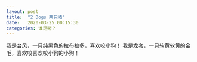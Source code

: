 ```yaml
---
layout: post
title:  "2 Dogs 两只猪"
date:   2020-03-25 00:15:30
categories: 谁是猪？
---
```

我是台风，一只纯黑色的拉布拉多，喜欢咬小狗！
我是龙套，一只软黄软黄的金毛，喜欢咬喜欢咬小狗的小狗！